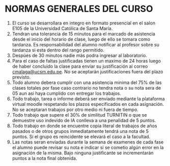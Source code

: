 # NORMAS GENERALES DEL CURSO

1. El curso se desarrollara en integro en formato presencial en el salon E105 de la Universidad Católica de Santa María.
2. Tendran una tolerancia de 15 minutos para el marcado de asistencia desde el inicio del horario de clase, luego de ello se tomara como tardanza. Es responsabilidad del alumno notificar al profesor sobre su tardanza si esta dentro del rango permitido.
3. Despúes de 30 minutos nadie más podra ingresar al laboratorio.
4. Para el caso de faltas justificadas tienen un maximo de 24 horas luego de haber concluido la clase para enviar su justificación al correo cmalaga@ucsm.edu.pe. No se aceptarán justificaciones fuera del plazo previsto.
5. Todo alumno debera cumplir con una asistencia minima del 75% de las clases totales por fase caso contrario no tendra nota o su nota sera de 05 aun asi haya cumplido con entregar los trabajos.
6. Todo trabajo, tarea o informe deberá ser enviado mediante la plataforma virtual moodle respetando los plazos especificados en cada asignación. No se aceptaran trabajos por otro medio ni fuera de tiempo.
7. Todo trabajo que supere el 30% de similitud TURNITIN o que se demuestre uso indevido de IA conlleva a una penalidad de 5 puntos.
8. Todo trabajo en donde se encuentre copia literal de trabajos de años pasados o de otros grupos inmediatamente tendrá una nota de 5 puntos. Si el grupo es reincidente se elevará el caso a la facultad.
9. Las notas seran enviadas durante la semana de examenes de cada fase el alumno puede revisar su nota e indicar si se cometio algún error en la asignación de la misma. Bajo ninguna justificante se incrementarán puntos a la nota final obtenida. 

